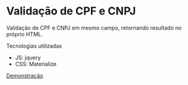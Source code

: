 # Validação de CPF e CNPJ
Validação de CPF e CNPJ em mesmo campo, retornando resultado no próprio HTML.

Tecnologias utilizadas

- JS: jquery
- CSS: Materialize

[Demonstração](https://codepen.io/thallysbezerra/pen/VQPreP)
